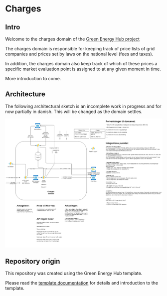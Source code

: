 # Charges

## Intro

Welcome to the charges domain of the [Green Energy Hub project](https://github.com/Energinet-DataHub/green-energy-hub)

The charges domain is responsible for keeping track of price lists of grid companies and prices set by laws on the national level (fees and taxes).

In addition, the charges domain also keep track of which of these prices a specific market evaluation point is assigned to at any given moment in time.

More introduction to come.

## Architecture

The following architectural sketch is an incomplete work in progress and for now partially in danish. This will be changed as the domain settles.

![design](ARCHITECTURE.png)

## Repository origin

This repository was created using the Green Energy Hub template.

Please read the [template documentation](./docs/template-readme/README.md) for details and introduction to the template.
